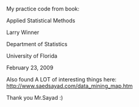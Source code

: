 My practice code from book:

Applied Statistical Methods

Larry Winner

Department of Statistics

University of Florida

February 23, 2009



Also found A LOT of interesting things here: 
http://www.saedsayad.com/data_mining_map.htm

Thank you Mr.Sayad :)